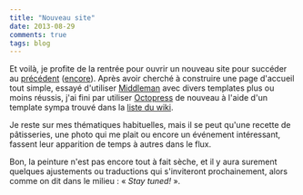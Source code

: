 ```yaml
---
title: "Nouveau site"
date: 2013-08-29
comments: true
tags: blog
---
```

Et voilà, je profite de la rentrée pour ouvrir un nouveau site pour succéder au [précédent](http://bobmaerten.github.io) ([encore](http://web.archive.org/web/20130311192144/http://blog.sledge.fr/)). Après avoir cherché à construire une page d'accueil tout simple, essayé d'utiliser [Middleman](htttp://middlemanapp.com) avec divers templates plus ou moins réussis, j'ai fini par utiliser [Octopress](http://octopress.org) de nouveau à l'aide d'un template sympa trouvé dans la [liste du wiki](https://github.com/imathis/octopress/wiki/3rd-Party-Octopress-Themes).

Je reste sur mes thématiques habituelles, mais il se peut qu'une recette de pâtisseries, une photo qui me plait ou encore un événement intéressant, fassent leur apparition de temps à autres dans le flux.

Bon, la peinture n'est pas encore tout à fait sèche, et il y aura surement quelques ajustements ou traductions qui s'inviteront prochainement, alors comme on dit dans le milieu : « *Stay tuned!* ».
